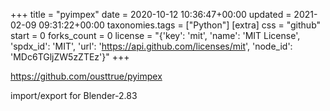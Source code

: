 +++
title = "pyimpex"
date = 2020-10-12 10:36:47+00:00
updated = 2021-02-09 09:31:22+00:00
taxonomies.tags = ["Python"]
[extra]
css = "github"
start = 0
forks_count = 0
license = "{'key': 'mit', 'name': 'MIT License', 'spdx_id': 'MIT', 'url': 'https://api.github.com/licenses/mit', 'node_id': 'MDc6TGljZW5zZTEz'}"
+++

<https://github.com/ousttrue/pyimpex>

import/export for Blender-2.83

